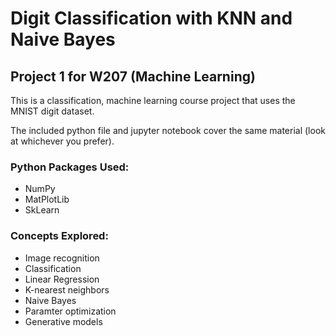 # Digit Classification with KNN and Naive Bayes

## Project 1 for W207 (Machine Learning)

This is a classification, machine learning course project that uses the MNIST digit dataset. 

The included python file and jupyter notebook cover the same material (look at whichever you prefer).

### Python Packages Used:
* NumPy
* MatPlotLib
* SkLearn

### Concepts Explored:
* Image recognition
* Classification
* Linear Regression
* K-nearest neighbors
* Naive Bayes
* Paramter optimization
* Generative models